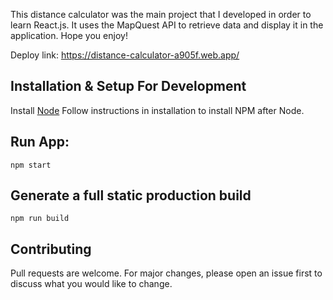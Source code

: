 This distance calculator was the main project that I developed in order to learn React.js. It uses the MapQuest API to retrieve data and display it in the application. Hope you enjoy!

Deploy link: https://distance-calculator-a905f.web.app/

## Installation & Setup For Development

Install [Node](https://nodejs.org/en/) Follow instructions in installation to install NPM after Node.

## Run App: 
   ```
  npm start
  ```
## Generate a full static production build
  ```
  npm run build
  ```
## Contributing
Pull requests are welcome. For major changes, please open an issue first to discuss what you would like to change.



